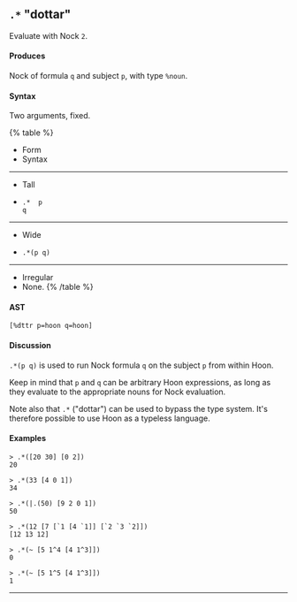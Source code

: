 ## `.*` "dottar"

Evaluate with Nock `2`.

#### Produces

Nock of formula `q` and subject `p`, with type `%noun`.

#### Syntax

Two arguments, fixed.

{% table %}

- Form
- Syntax

---

- Tall
- ```hoon
  .*  p
  q
  ```

---

- Wide
- ```hoon
  .*(p q)
  ```

---

- Irregular
- None.
{% /table %}

#### AST

```hoon
[%dttr p=hoon q=hoon]
```

#### Discussion

`.*(p q)` is used to run Nock formula `q` on the subject `p` from within Hoon.

Keep in mind that `p` and `q` can be arbitrary Hoon expressions, as long as they evaluate to the appropriate nouns for Nock evaluation.

Note also that `.*` ("dottar") can be used to bypass the type system. It's
therefore possible to use Hoon as a typeless language.

#### Examples

```
> .*([20 30] [0 2])
20

> .*(33 [4 0 1])
34

> .*(|.(50) [9 2 0 1])
50

> .*(12 [7 [`1 [4 `1]] [`2 `3 `2]])
[12 13 12]

> .*(~ [5 1^4 [4 1^3]])
0

> .*(~ [5 1^5 [4 1^3]])
1
```

---

